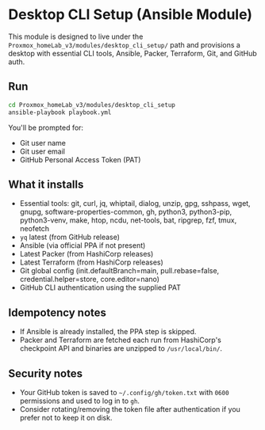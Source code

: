 # Desktop CLI Setup (Ansible Module)

This module is designed to live under the `Proxmox_homeLab_v3/modules/desktop_cli_setup/` path
and provisions a desktop with essential CLI tools, Ansible, Packer, Terraform, Git, and GitHub auth.

## Run
```bash
cd Proxmox_homeLab_v3/modules/desktop_cli_setup
ansible-playbook playbook.yml
```

You'll be prompted for:
- Git user name
- Git user email
- GitHub Personal Access Token (PAT)

## What it installs
- Essential tools: git, curl, jq, whiptail, dialog, unzip, gpg, sshpass, wget, gnupg, software-properties-common, gh,
  python3, python3-pip, python3-venv, make, htop, ncdu, net-tools, bat, ripgrep, fzf, tmux, neofetch
- `yq` latest (from GitHub release)
- Ansible (via official PPA if not present)
- Latest Packer (from HashiCorp releases)
- Latest Terraform (from HashiCorp releases)
- Git global config (init.defaultBranch=main, pull.rebase=false, credential.helper=store, core.editor=nano)
- GitHub CLI authentication using the supplied PAT

## Idempotency notes
- If Ansible is already installed, the PPA step is skipped.
- Packer and Terraform are fetched each run from HashiCorp's checkpoint API and binaries are unzipped to `/usr/local/bin/`.

## Security notes
- Your GitHub token is saved to `~/.config/gh/token.txt` with `0600` permissions and used to log in to `gh`.
- Consider rotating/removing the token file after authentication if you prefer not to keep it on disk.
